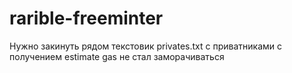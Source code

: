 # rarible-freeminter
Нужно закинуть рядом текстовик privates.txt с приватниками
с получением estimate gas не стал заморачиваться
